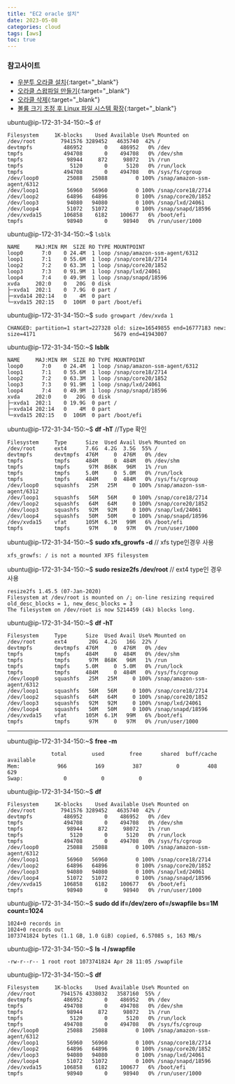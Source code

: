 ```yaml
---
title: "EC2 oracle 설치"
date: 2023-05-08
categories: cloud  
tags: [aws]
toc: true
---
```


### 참고사이트
* [우분투 오라클 설치](https://yunamom.tistory.com/335){:target="_blank"}
* [오라클 스왑파일 만들기](https://yunamom.tistory.com/302?category=991468){:target="_blank"}
* [오라클 삭제](https://dlgkstjq623.tistory.com/421){:target="_blank"}
* [볼륨 크기 조정 후 Linux 파일 시스템 확장](https://docs.aws.amazon.com/ko_kr/AWSEC2/latest/UserGuide/recognize-expanded-volume-linux.html){:target="_blank"}


ubuntu@ip-172-31-34-150:~$ `df`
```console
Filesystem     1K-blocks    Used Available Use% Mounted on
/dev/root        7941576 3289452   4635740  42% /
devtmpfs          486952       0    486952   0% /dev
tmpfs             494708       0    494708   0% /dev/shm
tmpfs              98944     872     98072   1% /run
tmpfs               5120       0      5120   0% /run/lock
tmpfs             494708       0    494708   0% /sys/fs/cgroup
/dev/loop0         25088   25088         0 100% /snap/amazon-ssm-agent/6312
/dev/loop1         56960   56960         0 100% /snap/core18/2714
/dev/loop2         64896   64896         0 100% /snap/core20/1852
/dev/loop3         94080   94080         0 100% /snap/lxd/24061
/dev/loop4         51072   51072         0 100% /snap/snapd/18596
/dev/xvda15       106858    6182    100677   6% /boot/efi
tmpfs              98940       0     98940   0% /run/user/1000
```

ubuntu@ip-172-31-34-150:~$ `lsblk`
```console
NAME     MAJ:MIN RM  SIZE RO TYPE MOUNTPOINT
loop0      7:0    0 24.4M  1 loop /snap/amazon-ssm-agent/6312
loop1      7:1    0 55.6M  1 loop /snap/core18/2714
loop2      7:2    0 63.3M  1 loop /snap/core20/1852
loop3      7:3    0 91.9M  1 loop /snap/lxd/24061
loop4      7:4    0 49.9M  1 loop /snap/snapd/18596
xvda     202:0    0   20G  0 disk
├─xvda1  202:1    0  7.9G  0 part /
├─xvda14 202:14   0    4M  0 part
└─xvda15 202:15   0  106M  0 part /boot/efi
```

ubuntu@ip-172-31-34-150:~$ `sudo growpart /dev/xvda 1`

```console
CHANGED: partition=1 start=227328 old: size=16549855 end=16777183 new: size=4171                         5679 end=41943007
```

ubuntu@ip-172-31-34-150:~$ **lsblk**
```console
NAME     MAJ:MIN RM  SIZE RO TYPE MOUNTPOINT
loop0      7:0    0 24.4M  1 loop /snap/amazon-ssm-agent/6312
loop1      7:1    0 55.6M  1 loop /snap/core18/2714
loop2      7:2    0 63.3M  1 loop /snap/core20/1852
loop3      7:3    0 91.9M  1 loop /snap/lxd/24061
loop4      7:4    0 49.9M  1 loop /snap/snapd/18596
xvda     202:0    0   20G  0 disk
├─xvda1  202:1    0 19.9G  0 part /
├─xvda14 202:14   0    4M  0 part
└─xvda15 202:15   0  106M  0 part /boot/efi
```

ubuntu@ip-172-31-34-150:~$ **df -hT**         //Type 확인                          
```console
Filesystem     Type      Size  Used Avail Use% Mounted on
/dev/root      ext4      7.6G  4.2G  3.5G  55% /
devtmpfs       devtmpfs  476M     0  476M   0% /dev
tmpfs          tmpfs     484M     0  484M   0% /dev/shm
tmpfs          tmpfs      97M  868K   96M   1% /run
tmpfs          tmpfs     5.0M     0  5.0M   0% /run/lock
tmpfs          tmpfs     484M     0  484M   0% /sys/fs/cgroup
/dev/loop0     squashfs   25M   25M     0 100% /snap/amazon-ssm-agent/6312
/dev/loop1     squashfs   56M   56M     0 100% /snap/core18/2714
/dev/loop2     squashfs   64M   64M     0 100% /snap/core20/1852
/dev/loop3     squashfs   92M   92M     0 100% /snap/lxd/24061
/dev/loop4     squashfs   50M   50M     0 100% /snap/snapd/18596
/dev/xvda15    vfat      105M  6.1M   99M   6% /boot/efi
tmpfs          tmpfs      97M     0   97M   0% /run/user/1000
```

      
ubuntu@ip-172-31-34-150:~$ **sudo xfs_growfs -d** 	  // xfs type인경우 사용	
```console
xfs_growfs: / is not a mounted XFS filesystem
```

      
ubuntu@ip-172-31-34-150:~$ **sudo resize2fs /dev/root**		// ext4 type인 경우 사용
```console
resize2fs 1.45.5 (07-Jan-2020)
Filesystem at /dev/root is mounted on /; on-line resizing required
old_desc_blocks = 1, new_desc_blocks = 3
The filesystem on /dev/root is now 5214459 (4k) blocks long.
```

ubuntu@ip-172-31-34-150:~$ **df -hT**
```console
Filesystem     Type      Size  Used Avail Use% Mounted on
/dev/root      ext4       20G  4.2G   16G  22% /
devtmpfs       devtmpfs  476M     0  476M   0% /dev
tmpfs          tmpfs     484M     0  484M   0% /dev/shm
tmpfs          tmpfs      97M  868K   96M   1% /run
tmpfs          tmpfs     5.0M     0  5.0M   0% /run/lock
tmpfs          tmpfs     484M     0  484M   0% /sys/fs/cgroup
/dev/loop0     squashfs   25M   25M     0 100% /snap/amazon-ssm-agent/6312
/dev/loop1     squashfs   56M   56M     0 100% /snap/core18/2714
/dev/loop2     squashfs   64M   64M     0 100% /snap/core20/1852
/dev/loop3     squashfs   92M   92M     0 100% /snap/lxd/24061
/dev/loop4     squashfs   50M   50M     0 100% /snap/snapd/18596
/dev/xvda15    vfat      105M  6.1M   99M   6% /boot/efi
tmpfs          tmpfs      97M     0   97M   0% /run/user/1000
```

--------------------------------------------------------------------------  


ubuntu@ip-172-31-34-150:~$ **free -m**
```console
              total        used        free      shared  buff/cache   available
Mem:            966         169         387           0         408         629
Swap:             0           0           0
```

ubuntu@ip-172-31-34-150:~$ **df**
```console
Filesystem     1K-blocks    Used Available Use% Mounted on
/dev/root        7941576 3289452   4635740  42% /
devtmpfs          486952       0    486952   0% /dev
tmpfs             494708       0    494708   0% /dev/shm
tmpfs              98944     872     98072   1% /run
tmpfs               5120       0      5120   0% /run/lock
tmpfs             494708       0    494708   0% /sys/fs/cgroup
/dev/loop0         25088   25088         0 100% /snap/amazon-ssm-agent/6312
/dev/loop1         56960   56960         0 100% /snap/core18/2714
/dev/loop2         64896   64896         0 100% /snap/core20/1852
/dev/loop3         94080   94080         0 100% /snap/lxd/24061
/dev/loop4         51072   51072         0 100% /snap/snapd/18596
/dev/xvda15       106858    6182    100677   6% /boot/efi
tmpfs              98940       0     98940   0% /run/user/1000
```

ubuntu@ip-172-31-34-150:~$ **sudo dd if=/dev/zero of=/swapfile bs=1M count=1024**
```console
1024+0 records in
1024+0 records out
1073741824 bytes (1.1 GB, 1.0 GiB) copied, 6.57085 s, 163 MB/s
```

ubuntu@ip-172-31-34-150:~$ **ls -l /swapfile**
```console
-rw-r--r-- 1 root root 1073741824 Apr 28 11:05 /swapfile
```

ubuntu@ip-172-31-34-150:~$ **df**  
```console
Filesystem     1K-blocks    Used Available Use% Mounted on
/dev/root        7941576 4338032   3587160  55% /
devtmpfs          486952       0    486952   0% /dev
tmpfs             494708       0    494708   0% /dev/shm
tmpfs              98944     872     98072   1% /run
tmpfs               5120       0      5120   0% /run/lock
tmpfs             494708       0    494708   0% /sys/fs/cgroup
/dev/loop0         25088   25088         0 100% /snap/amazon-ssm-agent/6312
/dev/loop1         56960   56960         0 100% /snap/core18/2714
/dev/loop2         64896   64896         0 100% /snap/core20/1852
/dev/loop3         94080   94080         0 100% /snap/lxd/24061
/dev/loop4         51072   51072         0 100% /snap/snapd/18596
/dev/xvda15       106858    6182    100677   6% /boot/efi
tmpfs              98940       0     98940   0% /run/user/1000
```

